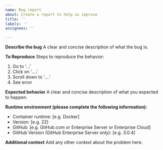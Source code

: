 ```yaml
---
name: Bug report
about: Create a report to help us improve
title: ''
labels: ''
assignees: ''

---
```


**Describe the bug**
A clear and concise description of what the bug is.

**To Reproduce**
Steps to reproduce the behavior:
1. Go to '...'
2. Click on '....'
3. Scroll down to '....'
4. See error

**Expected behavior**
A clear and concise description of what you expected to happen.

**Runtime environment (please complete the following information):**
 - Container runtime: [e.g. Docker]
 - Version: [e.g. 22]
 - GitHub: [e.g. GitHub.com or Enterprise Server or Enterprise Cloud]
 - GitHub Version (GitHub Enterprise Server only): [e.g. 3.0.4]

**Additional context**
Add any other context about the problem here.
